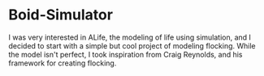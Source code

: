 # Boid-Simulator
I was very interested in ALife, the modeling of life using simulation, and I decided to start with a simple but cool project of modeling flocking. While the model isn't perfect, I took inspiration from Craig Reynolds, and his framework for creating flocking.
